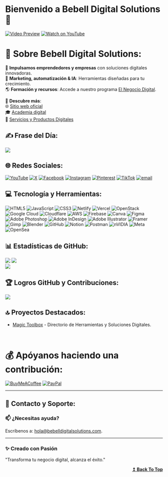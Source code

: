 # Bienvenido a Bebell Digital Solutions 🎉
[![Video Preview](https://bucket.mlcdn.com/a/3336/3336910/images/3bfe048a1f93910b91db9b06055cdb1cbf7ffa16.gif)](https://youtu.be/n-4gTbKU0ac>)
[![Watch on YouTube](https://img.shields.io/badge/YouTube-Reproducir%20Video-red?logo=youtube)](https://youtu.be/n-4gTbKU0ac)
<!---
Bebell-Digital-Solutions/Bebell-Digital-Solutions is a ✨ special ✨ repository because its `README.md` (this file) appears on your GitHub profile.
You can click the Preview link to take a look at your changes.
--->
# 💫 Sobre Bebell Digital Solutions:
🚀 **Impulsamos emprendedores y empresas** con soluciones digitales innovadoras.<br>📲 **Marketing, automatización & IA**: Herramientas diseñadas para tu crecimiento.<br>🌎 **Formación y recursos**: Accede a nuestro programa [El Negocio Digital](https://elnegocio.digital).<br>


🔗 **Descubre más**:<br>🌐 [Sitio web oficial](https://bebelldigitalsolutions.com)  
🎓 [Academia digital](https://academia.elnegocio.digital) <br>
🤝 [Servicios y Productos Digitales](https://productos-servicios.bebelldigitalsolutions.com/)



## ✍️ Frase del Día:
![](https://quotes-github-readme.vercel.app/api?type=horizontal&theme=radical)

## 🌐 Redes Sociales:
[![YouTube](https://img.shields.io/badge/YouTube-%23FF0000.svg?logo=YouTube&logoColor=white)](https://youtube.com/@@bebelldigittalsolutions) [![X](https://img.shields.io/badge/X-black.svg?logo=X&logoColor=white)](https://x.com/bebelldigittals) [![Facebook](https://img.shields.io/badge/Facebook-%231877F2.svg?logo=Facebook&logoColor=white)](https://facebook.com/bebelldigittalsolutions) [![Instagram](https://img.shields.io/badge/Instagram-%23E4405F.svg?logo=Instagram&logoColor=white)](https://instagram.com/bebelldigittalsolutions) [![Pinterest](https://img.shields.io/badge/Pinterest-%23E60023.svg?logo=Pinterest&logoColor=white)](https://pinterest.com/bebelldigittals) [![TikTok](https://img.shields.io/badge/TikTok-%23000000.svg?logo=TikTok&logoColor=white)](https://tiktok.com/@@bebelldigittalsolutions) [![email](https://img.shields.io/badge/Email-D14836?logo=gmail&logoColor=white)](mailto:hola@bebelldigitalsolutions.com) 


## 💻 Tecnología y Herramientas:
![HTML5](https://img.shields.io/badge/html5-%23E34F26.svg?style=plastic&logo=html5&logoColor=white) ![JavaScript](https://img.shields.io/badge/javascript-%23323330.svg?style=plastic&logo=javascript&logoColor=%23F7DF1E) ![CSS3](https://img.shields.io/badge/css3-%231572B6.svg?style=plastic&logo=css3&logoColor=white) ![Netlify](https://img.shields.io/badge/netlify-%23000000.svg?style=plastic&logo=netlify&logoColor=#00C7B7) ![Vercel](https://img.shields.io/badge/vercel-%23000000.svg?style=plastic&logo=vercel&logoColor=white) ![OpenStack](https://img.shields.io/badge/Openstack-%23f01742.svg?style=plastic&logo=openstack&logoColor=white) ![Google Cloud](https://img.shields.io/badge/GoogleCloud-%234285F4.svg?style=plastic&logo=google-cloud&logoColor=white) ![Cloudflare](https://img.shields.io/badge/Cloudflare-F38020?style=plastic&logo=Cloudflare&logoColor=white) ![AWS](https://img.shields.io/badge/AWS-%23FF9900.svg?style=plastic&logo=amazon-aws&logoColor=white) ![Firebase](https://img.shields.io/badge/firebase-%23039BE5.svg?style=plastic&logo=firebase) ![Canva](https://img.shields.io/badge/Canva-%2300C4CC.svg?style=plastic&logo=Canva&logoColor=white) ![Figma](https://img.shields.io/badge/figma-%23F24E1E.svg?style=plastic&logo=figma&logoColor=white) ![Adobe Photoshop](https://img.shields.io/badge/adobe%20photoshop-%2331A8FF.svg?style=plastic&logo=adobe%20photoshop&logoColor=white) ![Adobe InDesign](https://img.shields.io/badge/Adobe%20InDesign-49021F?style=plastic&logo=adobeindesign&logoColor=FF3366) ![Adobe Illustrator](https://img.shields.io/badge/adobe%20illustrator-%23FF9A00.svg?style=plastic&logo=adobe%20illustrator&logoColor=white) ![Framer](https://img.shields.io/badge/Framer-black?style=plastic&logo=framer&logoColor=blue) ![Gimp](https://img.shields.io/badge/Gimp-657D8B?style=plastic&logo=gimp&logoColor=FFFFFF) ![Blender](https://img.shields.io/badge/blender-%23F5792A.svg?style=plastic&logo=blender&logoColor=white) ![GitHub](https://img.shields.io/badge/github-%23121011.svg?style=plastic&logo=github&logoColor=white) ![Notion](https://img.shields.io/badge/Notion-%23000000.svg?style=plastic&logo=notion&logoColor=white) ![Postman](https://img.shields.io/badge/Postman-FF6C37?style=plastic&logo=postman&logoColor=white) ![nVIDIA](https://img.shields.io/badge/nVIDIA-%2376B900.svg?style=plastic&logo=nVIDIA&logoColor=white) ![Meta](https://img.shields.io/badge/Meta-%230467DF.svg?style=plastic&logo=Meta&logoColor=white) ![OpenSea](https://img.shields.io/badge/OpenSea-%232081E2.svg?style=plastic&logo=opensea&logoColor=white)

## 📊 Estadísticas de GitHub:
![](https://github-readme-stats.vercel.app/api?username=Bebell-Digital-Solutions&theme=ambient_gradient&hide_border=true&include_all_commits=true&count_private=false)
![](https://nirzak-streak-stats.vercel.app/?user=Bebell-Digital-Solutions&theme=ambient_gradient&hide_border=true)<br/>
![](https://github-readme-stats.vercel.app/api/top-langs/?username=Bebell-Digital-Solutions&theme=ambient_gradient&hide_border=true&include_all_commits=true&count_private=false&layout=compact)

## 🏆 Logros GitHub y Contribuciones:
![](https://github-contributor-stats.vercel.app/api?username=Bebell-Digital-Solutions&limit=5&theme=radical&combine_all_yearly_contributions=true)


## 🔝 Proyectos Destacados:
- [Magic Toolbox](https://github.com/Bebell-Digital-Solutions/MagicToolbox-V08-English) - Directorio de Herramientas y Soluciones Digitales.  

<br>

# 💰 Apóyanos haciendo una contribución:
[![BuyMeACoffee](https://img.shields.io/badge/Buy%20Me%20a%20Coffee-ffdd00?style=for-the-badge&logo=buy-me-a-coffee&logoColor=black)](https://buymeacoffee.com/buymeacoffee.com/BebellDigitalSolutions) [![PayPal](https://img.shields.io/badge/PayPal-00457C?style=for-the-badge&logo=paypal&logoColor=white)](https://paypal.me/BebellDesignStudio?locale.x=es_DO)


---
## 💌 Contacto y Soporte:<br>
### 📫 ¿Necesitas ayuda? <br/>
Escríbenos a: hola@bebelldigitalsolutions.com.


---
### ✨ Creado con Pasión
"Transforma tu negocio digital, alcanza el éxito."


<!-- Proudly created with GPRM ( https://gprm.itsvg.in ) -->

<div align="right">
    <b><a href="">↥ Back To Top</a></b>
</div>

